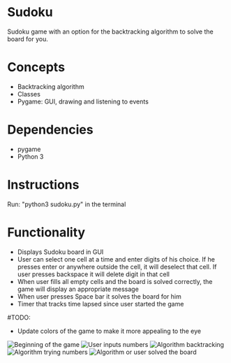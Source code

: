 # Sudoku
Sudoku game with an option for the backtracking algorithm to solve the board for you.

# Concepts
* Backtracking algorithm
* Classes
* Pygame: GUI, drawing and listening to events

# Dependencies
* pygame
* Python 3

# Instructions
Run: "python3 sudoku.py" in the terminal


# Functionality
* Displays Sudoku board in GUI
* User can select one cell at a time and enter digits of his choice. If he presses 
enter or anywhere outside the cell, it will deselect that cell. If user presses 
backspace it will delete digit in that cell
* When user fills all empty cells and the board is solved correctly, the game will 
display an appropriate message
* When user presses Space bar it solves the board for him
* Timer that tracks time lapsed since user started the game

#TODO:
* Update colors of the game to make it more appealing to the eye

![Beginning of the game](https://user-images.githubusercontent.com/7826894/174456903-86f387af-d162-420f-a349-f03bf2cf9362.png)
![User inputs numbers](https://user-images.githubusercontent.com/7826894/174456940-7970c0b1-b874-4904-91ba-3e7b35bc7dfa.png)
![Algorithm backtracking](https://user-images.githubusercontent.com/7826894/174456882-1fe87aa8-2065-44b8-ba2c-b0ac592a09f2.png)
![Algorithm trying numbers](https://user-images.githubusercontent.com/7826894/174456884-dd70779b-66a6-4d1b-8521-7a211a51134d.png)
![Algorithm or user solved the board](https://user-images.githubusercontent.com/7826894/174456887-58763ca6-c07f-4fe0-a5c8-1be06a016aba.png)


